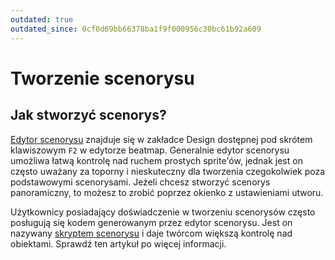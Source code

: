 ```yaml
---
outdated: true
outdated_since: 0cf0d69bb66378ba1f9f000956c30bc61b92a609
---
```


# Tworzenie scenorysu

## Jak stworzyć scenorys?

[Edytor scenorysu](/wiki/Storyboard_Editor) znajduje się w zakładce Design dostępnej pod skrótem klawiszowym `F2` w edytorze beatmap. Generalnie edytor scenorysu umożliwa łatwą kontrolę nad ruchem prostych sprite'ów, jednak jest on często uważany za toporny i nieskuteczny dla tworzenia czegokolwiek poza podstawowymi scenorysami. Jeżeli chcesz stworzyć scenorys panoramiczny, to możesz to zrobić poprzez okienko z ustawieniami utworu.

Użytkownicy posiadający doświadczenie w tworzeniu scenorysów często posługują się kodem generowanym przez edytor scenorysu. Jest on nazywany [skryptem scenorysu](/wiki/Storyboard_Scripting) i daje twórcom większą kontrolę nad obiektami. Sprawdź ten artykuł po więcej informacji.
